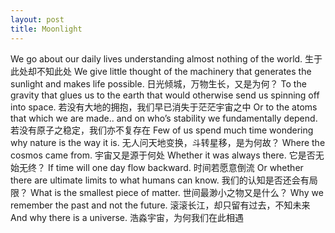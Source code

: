 ```yaml
---
layout: post
title: Moonlight
---
```


We go about our daily lives understanding almost nothing of the world.
生于此处却不知此处
We give little thought of the machinery that generates the sunlight and makes life possible.
日光倾城，万物生长，又是为何？
To the gravity that glues us to the earth that would otherwise send us spinning off into space.
若没有大地的拥抱，我们早已消失于茫茫宇宙之中
Or to the atoms that which we are made.. and on who’s stability we fundamentally depend.
若没有原子之稳定，我们亦不复存在
Few of us spend much time wondering why nature is the way it is.
无人问天地变换，斗转星移，是为何故？
Where the cosmos came from.
宇宙又是源于何处
Whether it was always there.
它是否无始无终？
If time will one day flow backward.
时间若愿意倒流
Or whether there are ultimate limits to what humans can know.
我们的认知是否还会有局限？
What is the smallest piece of matter.
世间最渺小之物又是什么？
Why we remember the past and not the future.
滚滚长江，却只留有过去，不知未来
And why there is a universe.
浩淼宇宙，为何我们在此相遇